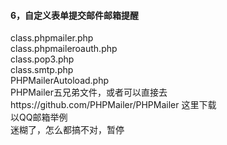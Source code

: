 #### 6，自定义表单提交邮件邮箱提醒
class.phpmailer.php
<br/>
class.phpmaileroauth.php
<br/>
class.pop3.php
<br/>
class.smtp.php
<br/>
PHPMailerAutoload.php
<br/>
PHPMailer五兄弟文件，或者可以直接去https://github.com/PHPMailer/PHPMailer 这里下载
<br/>
以QQ邮箱举例
<br/>
迷糊了，怎么都搞不对，暂停

